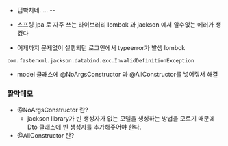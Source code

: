 - 딥빡치네. ... --

- 스프링 jpa 로 자주 쓰는 라이브러리 lombok 과 jackson 에서 알수없는 에러가 생겼다
- 어제까지 문제없이 실행되던 로그인에서 typeerror가 발생 lombok

```
com.fasterxml.jackson.databind.exc.InvalidDefinitionException
```

- model 클래스에 @NoArgsConstructor 과 @AllConstructor를 넣어줘서 해결

### 짤막메모

- @NoArgsConstructor 란?
  - jackson library가 빈 생성자가 없는 모델을 생성하는 방법을 모르기 때문에 Dto 클래스에 빈 생성자를 추가해주어야 한다.
- @AllConstructor 란?
